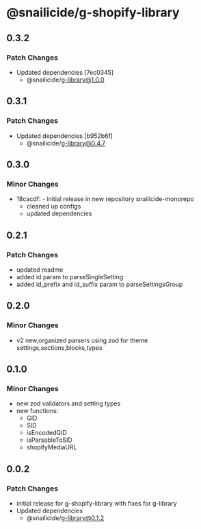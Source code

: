 # @snailicide/g-shopify-library

## 0.3.2

### Patch Changes

-   Updated dependencies [7ec0345]
    -   @snailicide/g-library@1.0.0

## 0.3.1

### Patch Changes

-   Updated dependencies [b952b6f]
    -   @snailicide/g-library@0.4.7

## 0.3.0

### Minor Changes

-   18cacdf: - initial release in new repository snailicide-monorepo
    -   cleaned up configs
    -   updated dependencies

## 0.2.1

### Patch Changes

-   updated readme
-   added id param to parseSingleSetting
-   added id_prefix and id_suffix param to parseSettingsGroup

## 0.2.0

### Minor Changes

-   v2 new,organized parsers using zod for theme settings,sections,blocks,types

## 0.1.0

### Minor Changes

-   new zod validators and setting types
-   new functions:
    -   GID
    -   SID
    -   isEncodedGID
    -   isParsableToSID
    -   shopifyMediaURL

## 0.0.2

### Patch Changes

-   initial release for g-shopify-library with fixes for g-library
-   Updated dependencies
    -   @snailicide/g-library@0.1.2
